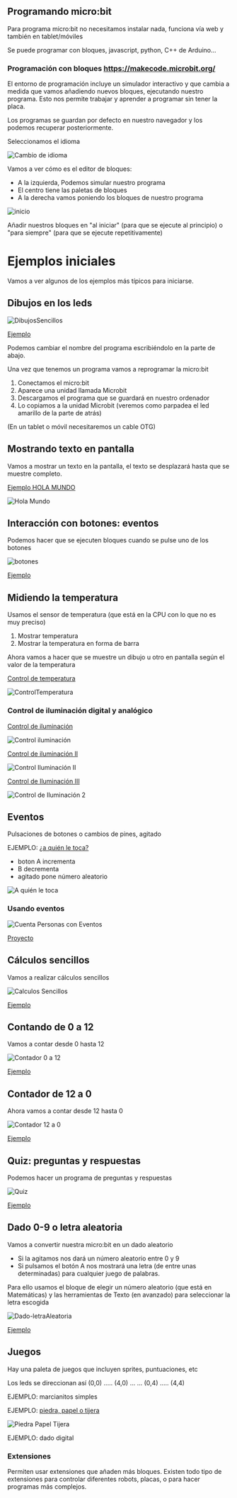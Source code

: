## Programando micro:bit

Para programa micro:bit no necesitamos instalar nada, funciona vía web y también en tablet/móviles  

Se puede programar con bloques, javascript, python, C++ de Arduino...

### Programación con bloques https://makecode.microbit.org/

El entorno de programación incluye un simulador interactivo y que cambia a medida que vamos añadiendo nuevos bloques, ejecutando nuestro programa. Esto nos permite trabajar y aprender a programar sin tener la placa.

Los programas se guardan por defecto en nuestro navegador y los podemos recuperar posteriormente.

Seleccionamos el idioma

![Cambio de idioma](./images/SelecionarIdioma.png)

Vamos a ver cómo es el editor de bloques: 

* A la izquierda, Podemos simular nuestro programa
* El centro tiene las paletas de bloques
* A la derecha vamos poniendo los bloques de nuestro programa

![inicio](./images/Incio_bloques.png)

Añadir nuestros bloques en "al iniciar" (para que se ejecute al principio) o "para siempre" (para que se ejecute repetitivamente)

# Ejemplos iniciales

Vamos a ver algunos de los ejemplos más típicos para iniciarse.

## Dibujos en los leds

![DibujosSencillos](./images/DibujosSencillos.png)

[Ejemplo](https://makecode.microbit.org/_2umDKgXr687x)

Podemos cambiar el nombre del programa escribiéndolo en la parte de abajo.
 
Una vez que tenemos un programa vamos a reprogramar la micro:bit

1. Conectamos el micro:bit
1. Aparece una unidad llamada Microbit
1. Descargamos el programa que se guardará en nuestro ordenador
1. Lo copiamos a la unidad Microbit (veremos como parpadea el led amarillo de la parte de atrás)

(En un tablet o móvil necesitaremos un cable OTG)

## Mostrando texto en pantalla

Vamos a mostrar un texto en la pantalla, el texto se desplazará hasta que se muestre completo.

[Ejemplo HOLA MUNDO](https://makecode.microbit.org/_MfyHdrLXVWqL)

![Hola Mundo](./images/HolaMundo.png)


## Interacción con botones: eventos

Podemos hacer que se ejecuten bloques cuando se pulse uno de los botones

![botones](./images/botones.png)

[Ejemplo](https://makecode.microbit.org/_HiMTd56HvbXF)


## Midiendo la temperatura

Usamos el sensor de temperatura (que está en la CPU con lo que no es muy preciso)


1. Mostrar temperatura
1. Mostrar la temperatura en forma de barra

Ahora vamos a hacer que se muestre un dibujo u otro en pantalla según el valor de la temperatura

[Control de temperatura](https://makecode.microbit.org/_LesCE2h70PAT)

![ControlTemperatura](./images/ControlTemperatura.png)

###  Control de iluminación digital y analógico


[Control de iluminación](https://makecode.microbit.org/_YqD3MePtK6gU)

![Control iluminación](./images/ControlIluminacion.png)

[Control de iluminación II](https://makecode.microbit.org/_7ayKTtKvXFcc)

![Control Iluminación II](./images/ControlIluminacionII.png)

[Control de Iluminación III](https://makecode.microbit.org/_TVJAFy9mjJ3Y)

![Control de Iluminación 2](./images/ControlIluminacionIII.png)

## Eventos

Pulsaciones de botones o cambios de pines, agitado

EJEMPLO: [¿a quién le toca?](https://makecode.microbit.org/_f9EhoRAp1eoR)

* boton A incrementa
* B decrementa 
* agitado pone número aleatorio

![A quién le toca](./images/AquienLeToca.png)

### Usando eventos

![Cuenta Personas con Eventos](./images/CuentaPersonasEvento.png)

[Proyecto](https://makecode.microbit.org/_aRMTbjKDb5AD)

## Cálculos sencillos

Vamos a realizar cálculos sencillos

![Calculos Sencillos](./images/CalculosSencillos.png)

[Ejemplo](https://makecode.microbit.org/_L9iibr2646bF)


## Contando de 0 a 12

Vamos a contar desde 0 hasta 12

![Contador 0 a 12](./images/Contador0-12.png)

[Ejemplo](https://makecode.microbit.org/_avMERWV6DW3i)

## Contador de 12 a 0

Ahora vamos a contar desde 12 hasta 0

![Contador 12 a 0](./images/Contador12-0.png)

[Ejemplo](https://makecode.microbit.org/_VaPMFeUmph3e)


## Quiz: preguntas y respuestas

Podemos hacer un programa de preguntas y respuestas

![Quiz](./images/Quiz.png)

[Ejemplo](https://makecode.microbit.org/_5rFevrfKAVwJ)


## Dado 0-9 o letra aleatoria

Vamos a convertir nuestra micro:bit en un dado aleatorio
* Si la agitamos nos dará un número aleatorio entre 0 y 9
* Si pulsamos el botón A nos mostrará una letra (de entre unas determinadas) para cualquier juego de palabras. 

Para ello usamos el bloque de elegir un número aleatorio (que está en Matemáticas) y las herramientas de Texto (en avanzado) para seleccionar la letra escogida

![Dado-letraAleatoria](./images/Dado-letraAleatoria.png)

[Ejemplo](https://makecode.microbit.org/_1VsbxM97Cbi9)


## Juegos

Hay una paleta de juegos que incluyen sprites, puntuaciones, etc

Los leds se direccionan así
(0,0) ..... (4,0)
...          ...
(0,4) ..... (4,4)

EJEMPLO: marcianitos simples

EJEMPLO: [piedra, papel o tijera](https://makecode.microbit.org/_0Xi5xA7gweK5)

![Piedra Papel Tijera](./images/PiedraPapelTijera.png)

EJEMPLO: dado digital

### Extensiones

Permiten usar extensiones que añaden más bloques. Existen todo tipo de extensiones para controlar diferentes robots, placas, o para hacer programas más complejos.

